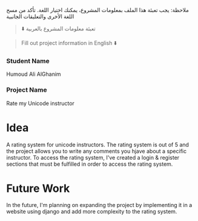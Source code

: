 
ملاحظة: يجب تعبئة هذا الملف بمعلومات المشروع، يمكنك اختيار اللغة. تأكد من مسح اللغة الأخرى والتعليقات الجانبية 
> ⬇️ تعبئة معلومات المشروع بالعربية  

<div dir="rtl">


</div>

> Fill out project information in English ⬇️
### Student Name
Humoud Ali AlGhanim

### Project Name
Rate my Unicode instructor

# Idea
A rating system for unicode instructors. The rating system is out of 5 and the project allows you to write any comments you hjave about a specific instructor. To access the rating system, I've created a login & register sections that must be fulfilled in order to access the rating system.

# Future Work 
In the future, I'm planning on expanding the project by implementing it in a website using django and add more complexity to the rating system.

